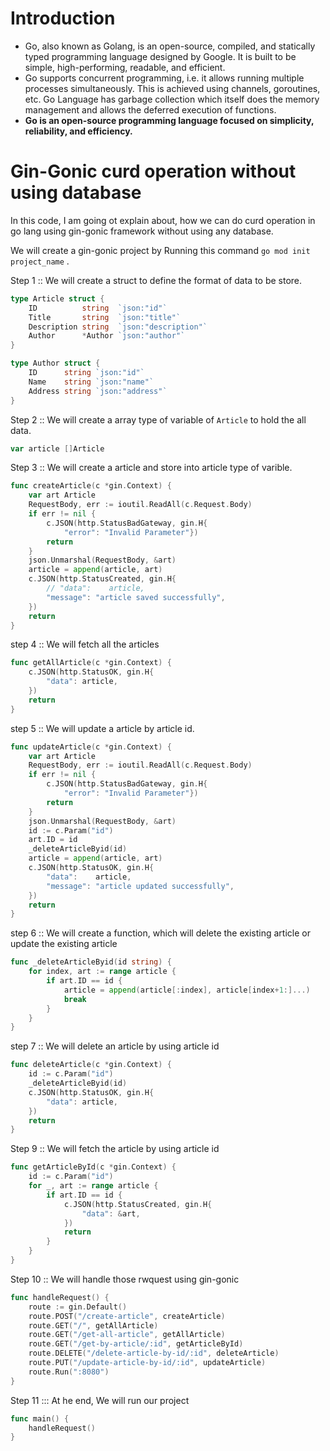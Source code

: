 # **Introduction**

  * Go, also known as Golang, is an open-source, compiled, and statically typed programming language designed by Google. It is built to be simple, high-performing, readable, and efficient.
  * Go supports concurrent programming, i.e. it allows running multiple processes simultaneously. This is achieved using channels, goroutines, etc. Go Language has garbage collection which itself does the memory management and allows the deferred execution of functions.
  * **Go is an open-source programming language focused on simplicity, reliability, and efficiency.**


# Gin-Gonic curd operation without using database

In this code, I am going ot explain about, how we can do curd operation in go lang using gin-gonic framework without using any database. 

We will create a gin-gonic project by Running  this command `go mod init project_name` .

Step 1 :: We will create a struct to define the format of data to be store. 

```go 
type Article struct {
	ID          string  `json:"id"`
	Title       string  `json:"title"`
	Description string  `json:"description"`
	Author      *Author `json:"author"`
}

type Author struct {
	ID      string `json:"id"`
	Name    string `json:"name"`
	Address string `json:"address"`
}
```

Step 2 :: We will create a array type of variable of `Article` to hold the all data. 

```go
var article []Article
```

Step 3 :: We will create a article and store into article type of varible. 

```go
func createArticle(c *gin.Context) {
	var art Article
	RequestBody, err := ioutil.ReadAll(c.Request.Body)
	if err != nil {
		c.JSON(http.StatusBadGateway, gin.H{
			"error": "Invalid Parameter"})
		return
	}
	json.Unmarshal(RequestBody, &art)
	article = append(article, art)
	c.JSON(http.StatusCreated, gin.H{
		// "data":    article,
		"message": "article saved successfully",
	})
	return
}
```

step 4 :: We will fetch all the articles

```go
func getAllArticle(c *gin.Context) {
	c.JSON(http.StatusOK, gin.H{
		"data": article,
	})
	return
}
```

step 5 :: We will update a article by article id. 

```go 
func updateArticle(c *gin.Context) {
	var art Article
	RequestBody, err := ioutil.ReadAll(c.Request.Body)
	if err != nil {
		c.JSON(http.StatusBadGateway, gin.H{
			"error": "Invalid Parameter"})
		return
	}
	json.Unmarshal(RequestBody, &art)
	id := c.Param("id")
	art.ID = id
	_deleteArticleByid(id)
	article = append(article, art)
	c.JSON(http.StatusOK, gin.H{
		"data":    article,
		"message": "article updated successfully",
	})
	return
}
```

step 6 :: We will create a function, which will delete the existing article or update the existing article

```go
func _deleteArticleByid(id string) {
	for index, art := range article {
		if art.ID == id {
			article = append(article[:index], article[index+1:]...)
			break
		}
	}
}
```

step 7 :: We will delete an article by using article id 

```go
func deleteArticle(c *gin.Context) {
	id := c.Param("id")
	_deleteArticleByid(id)
	c.JSON(http.StatusOK, gin.H{
		"data": article,
	})
	return
}
```

Step 9 :: We will fetch the article by using article id

```go
func getArticleById(c *gin.Context) {
	id := c.Param("id")
	for _, art := range article {
		if art.ID == id {
			c.JSON(http.StatusCreated, gin.H{
				"data": &art,
			})
			return
		}
	}
}

```

Step 10 :: We will handle those rwquest using gin-gonic 

```go
func handleRequest() {
	route := gin.Default()
	route.POST("/create-article", createArticle)
	route.GET("/", getAllArticle)
	route.GET("/get-all-article", getAllArticle)
	route.GET("/get-by-article/:id", getArticleById)
	route.DELETE("/delete-article-by-id/:id", deleteArticle)
	route.PUT("/update-article-by-id/:id", updateArticle)
	route.Run(":8080")
}
```

Step 11 ::: At he end, We will run our project 

```go
func main() {
	handleRequest()
}

```
